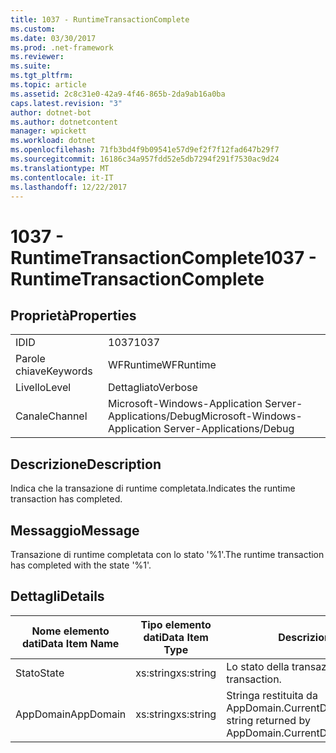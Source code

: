 ```yaml
---
title: 1037 - RuntimeTransactionComplete
ms.custom: 
ms.date: 03/30/2017
ms.prod: .net-framework
ms.reviewer: 
ms.suite: 
ms.tgt_pltfrm: 
ms.topic: article
ms.assetid: 2c8c31e0-42a9-4f46-865b-2da9ab16a0ba
caps.latest.revision: "3"
author: dotnet-bot
ms.author: dotnetcontent
manager: wpickett
ms.workload: dotnet
ms.openlocfilehash: 71fb3bd4f9b09541e57d9ef2f7f12fad647b29f7
ms.sourcegitcommit: 16186c34a957fdd52e5db7294f291f7530ac9d24
ms.translationtype: MT
ms.contentlocale: it-IT
ms.lasthandoff: 12/22/2017
---
```

# <a name="1037---runtimetransactioncomplete"></a><span data-ttu-id="caa65-102">1037 - RuntimeTransactionComplete</span><span class="sxs-lookup"><span data-stu-id="caa65-102">1037 - RuntimeTransactionComplete</span></span>
## <a name="properties"></a><span data-ttu-id="caa65-103">Proprietà</span><span class="sxs-lookup"><span data-stu-id="caa65-103">Properties</span></span>  
  
|||  
|-|-|  
|<span data-ttu-id="caa65-104">ID</span><span class="sxs-lookup"><span data-stu-id="caa65-104">ID</span></span>|<span data-ttu-id="caa65-105">1037</span><span class="sxs-lookup"><span data-stu-id="caa65-105">1037</span></span>|  
|<span data-ttu-id="caa65-106">Parole chiave</span><span class="sxs-lookup"><span data-stu-id="caa65-106">Keywords</span></span>|<span data-ttu-id="caa65-107">WFRuntime</span><span class="sxs-lookup"><span data-stu-id="caa65-107">WFRuntime</span></span>|  
|<span data-ttu-id="caa65-108">Livello</span><span class="sxs-lookup"><span data-stu-id="caa65-108">Level</span></span>|<span data-ttu-id="caa65-109">Dettagliato</span><span class="sxs-lookup"><span data-stu-id="caa65-109">Verbose</span></span>|  
|<span data-ttu-id="caa65-110">Canale</span><span class="sxs-lookup"><span data-stu-id="caa65-110">Channel</span></span>|<span data-ttu-id="caa65-111">Microsoft-Windows-Application Server-Applications/Debug</span><span class="sxs-lookup"><span data-stu-id="caa65-111">Microsoft-Windows-Application Server-Applications/Debug</span></span>|  
  
## <a name="description"></a><span data-ttu-id="caa65-112">Descrizione</span><span class="sxs-lookup"><span data-stu-id="caa65-112">Description</span></span>  
 <span data-ttu-id="caa65-113">Indica che la transazione di runtime completata.</span><span class="sxs-lookup"><span data-stu-id="caa65-113">Indicates the runtime transaction has completed.</span></span>  
  
## <a name="message"></a><span data-ttu-id="caa65-114">Messaggio</span><span class="sxs-lookup"><span data-stu-id="caa65-114">Message</span></span>  
 <span data-ttu-id="caa65-115">Transazione di runtime completata con lo stato '%1'.</span><span class="sxs-lookup"><span data-stu-id="caa65-115">The runtime transaction has completed with the state '%1'.</span></span>  
  
## <a name="details"></a><span data-ttu-id="caa65-116">Dettagli</span><span class="sxs-lookup"><span data-stu-id="caa65-116">Details</span></span>  
  
|<span data-ttu-id="caa65-117">Nome elemento dati</span><span class="sxs-lookup"><span data-stu-id="caa65-117">Data Item Name</span></span>|<span data-ttu-id="caa65-118">Tipo elemento dati</span><span class="sxs-lookup"><span data-stu-id="caa65-118">Data Item Type</span></span>|<span data-ttu-id="caa65-119">Descrizione</span><span class="sxs-lookup"><span data-stu-id="caa65-119">Description</span></span>|  
|--------------------|--------------------|-----------------|  
|<span data-ttu-id="caa65-120">Stato</span><span class="sxs-lookup"><span data-stu-id="caa65-120">State</span></span>|<span data-ttu-id="caa65-121">xs:string</span><span class="sxs-lookup"><span data-stu-id="caa65-121">xs:string</span></span>|<span data-ttu-id="caa65-122">Lo stato della transazione.</span><span class="sxs-lookup"><span data-stu-id="caa65-122">The state of the transaction.</span></span>|  
|<span data-ttu-id="caa65-123">AppDomain</span><span class="sxs-lookup"><span data-stu-id="caa65-123">AppDomain</span></span>|<span data-ttu-id="caa65-124">xs:string</span><span class="sxs-lookup"><span data-stu-id="caa65-124">xs:string</span></span>|<span data-ttu-id="caa65-125">Stringa restituita da AppDomain.CurrentDomain.FriendlyName.</span><span class="sxs-lookup"><span data-stu-id="caa65-125">The string returned by AppDomain.CurrentDomain.FriendlyName.</span></span>|
